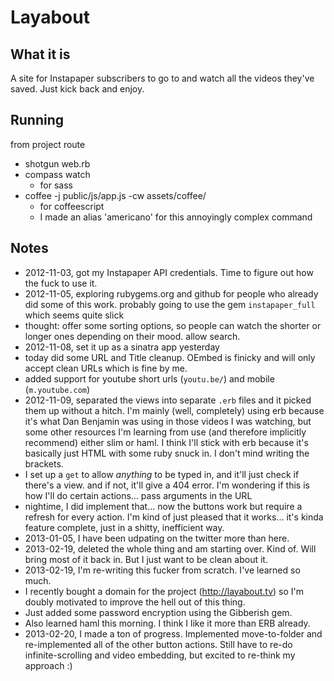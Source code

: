# Layabout

## What it is

A site for Instapaper subscribers to go to and watch all the videos they've saved. Just kick back and enjoy.

## Running

from project route

* shotgun web.rb
* compass watch
    * for sass
* coffee -j public/js/app.js -cw assets/coffee/
    * for coffeescript
    * I made an alias 'americano' for this annoyingly complex command

## Notes

* 2012-11-03, got my Instapaper API credentials. Time to figure out how the fuck to use it.
* 2012-11-05, exploring rubygems.org and github for people who already did some of this work. probably going to use the gem `instapaper_full` which seems quite slick
* thought: offer some sorting options, so people can watch the shorter or longer ones depending on their mood. allow search.
* 2012-11-08, set it up as a sinatra app yesterday
* today did some URL and Title cleanup. OEmbed is finicky and will only accept clean URLs which is fine by me.
* added support for youtube short urls (`youtu.be/`) and mobile (`m.youtube.com`)
* 2012-11-09, separated the views into separate `.erb` files and it picked them up without a hitch. I'm mainly (well, completely) using erb because it's what Dan Benjamin was using in those videos I was watching, but some other resources I'm learning from use (and therefore implicitly recommend) either slim or haml. I think I'll stick with erb because it's basically just HTML with some ruby snuck in. I don't mind writing the brackets.
* I set up a `get` to allow *anything* to be typed in, and it'll just check if there's a view. and if not, it'll give a 404 error. I'm wondering if this is how I'll do certain actions... pass arguments in the URL
* nightime, I did implement that... now the buttons work but require a refresh for every action. I'm kind of just pleased that it works... it's kinda feature complete, just in a shitty, inefficient way.
* 2013-01-05, I have been udpating on the twitter more than here.
* 2013-02-19, deleted the whole thing and am starting over. Kind of. Will bring most of it back in. But I just want to be clean about it.
* 2013-02-19, I'm re-writing this fucker from scratch. I've learned so much.
* I recently bought a domain for the project (<http://layabout.tv>) so I'm doubly motivated to improve the hell out of this thing.
* Just added some password encryption using the Gibberish gem.
* Also learned haml this morning. I think I like it more than ERB already.
* 2013-02-20, I made a ton of progress. Implemented move-to-folder and re-implemented all of the other button actions. Still have to re-do infinite-scrolling and video embedding, but excited to re-think my approach :)